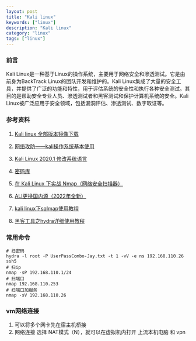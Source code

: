 ```yaml
---
layout: post
title: "Kali linux"
keywords: ["linux"]
description: "Kali linux"
category: "linux"
tags: ["linux"]
---
```


### 前言
Kali Linux是一种基于Linux的操作系统，主要用于网络安全和渗透测试。它是由前身为BackTrack Linux的团队开发和维护的。Kali Linux集成了大量的安全工具，并提供了广泛的功能和特性，用于评估系统的安全性和执行各种安全测试。其目的是帮助安全专业人员、渗透测试者和黑客测试和保护计算机系统的安全。Kali Linux被广泛应用于安全领域，包括漏洞评估、渗透测试、数字取证等。

### 参考资料
1. [Kali linux 全部版本镜像下载](http://old.kali.org/kali-images/)

2. [网络攻防——kali操作系统基本使用](https://blog.csdn.net/weixin_46560512/article/details/123327771)

3. [Kali Linux 2020.1 修改系统语言](https://blog.csdn.net/weixin_46192679/article/details/104694790)

4. [密码库](https://github.com/danielmiessler/SecLists)

5. [在 Kali Linux 下实战 Nmap（网络安全扫描器）](https://linux.cn/article-7960-1.html)

5. [ALI更换国内源（2022年全新）](https://blog.csdn.net/fingue/article/details/127096363)

6. [kali linux下sqlmap使用教程](https://blog.csdn.net/weixin_52084568/article/details/123839776)

7. [黑客工具之hydra详细使用教程](https://zhuanlan.zhihu.com/p/397779150)

### 常用命令
```
# 扫密码
hydra -l root -P UserPassCombo-Jay.txt -t 1 -vV -e ns 192.168.110.26 ssh5
# 扫ip
nmap -sP 192.168.110.1/24
# 扫端口
nmap 192.168.110.253
# 扫端口加服务
nmap -sV 192.168.110.26
```


### vm网络连接
1. 可以将多个网卡先在宿主机桥接
2. 网络连接 选择 NAT模式（N），就可以在虚拟机内打开 上流本机电脑 和 vpn
